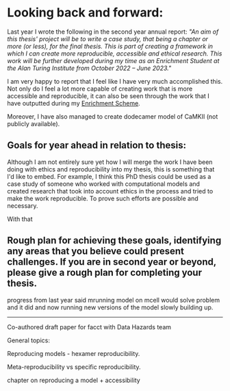 # Looking back and forward:

Last year I wrote the following in the second year annual report: *"An aim of this thesis' project will be to write a case study, that being a chapter or more (or less), for the final thesis. This is part of creating a framework in which I can create more reproducible, accessible and ethical research. This work will be further developed during my time as an Enrichment Student at the Alan Turing Institute from October 2022 – June 2023."*

I am very happy to report that I feel like I have very much accomplished this. Not only do I feel a lot more capable of creating work that is more accessible and reproducible, it can also be seen through the work that I have outputted during my [Enrichment Scheme](./20-enrichment.md).

Moreover, I have also managed to create dodecamer model of CaMKII (not publicly available).

## Goals for year ahead in relation to thesis:

Although I am not entirely sure yet how I will merge the work I have been doing with ethics and reproducibility into my thesis, this is something that I'd like to embed. For example, I think this PhD thesis could be used as a case study of someone who worked with computational models and created research that took into account ethics in the process and tried to make the work reproducible. To prove such efforts are possible and necessary. 

With that

## Rough plan for achieving these goals, identifying any areas that you believe could present challenges. If you are in second year or beyond, please give a rough plan for completing your thesis.

progress from last year said mrunning model on mcell would solve problem and it did and now running new versions of the model slowly building up.

---
Co-authored draft paper for facct with Data Hazards team

General topics:

Reproducing models - hexamer reproducibility.

Meta-reproducibility vs specific reproducibility. 

chapter on reproducing a model + accessibility
